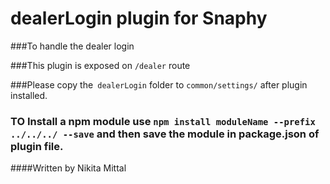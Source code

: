 # dealerLogin plugin for Snaphy


###To handle the dealer login

###This plugin is exposed on  `/dealer` route

###Please copy the` dealerLogin` folder to `common/settings/` after plugin installed.

### TO Install a npm module use `npm install moduleName --prefix ../../../ --save` and then save the module in package.json of plugin file.


####Written by Nikita Mittal

